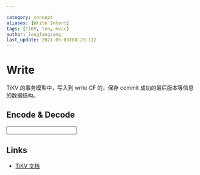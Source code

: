 ```yaml
---

category: concept
aliases: [Write Intent]
tags: [TiKV, txn, mvcc]
author: longfangsong
last_update: 2021-05-03T08:29:11Z
---
```


# Write

TiKV 的事务模型中，写入到 write CF 的，保存 commit 成功的最后版本等信息的数据结构。

## Encode & Decode

<input id="key-input"></input>

<!-- todo: 选择输出格式 -->
<div id="input-value"></div>

<ul id="explaination"></ul>
<script type="module">
    import init, {Write, parse_input} from "/tipedia/static/wasm/key-tools/tidb_key_tools.js";
    init();
    $("#key-input").oninput = (e) => {
        const inputBuffer = parse_input(e.target.value);
        const write = Write.parse(inputBuffer);
        const parsing_trace = write.parsing_trace;
        $("#input-value").innerHTML = "";
        $("#explaination").innerHTML = "";
        for (let record of parsing_trace) {
            let content = Array.from(inputBuffer.slice(record.start, record.start + record.width))
                .map(it => it.toString(16))
                .map(it => it.length < 2 ? `0${it}` : it)
                .join(" ");
            let explanation = "";
            switch(record.description) {
                case "short_value":
                    explanation += `是 Short Value`;
                    break;
                case "write_type":
                    explanation += `（${String.fromCharCode(inputBuffer[0])} 的 ASCII 码） 标记了这个 Write 的类型是 `;
                    switch(inputBuffer[0]) {
                        case 80:
                            explanation += "Put";
                            break;
                        case 68:
                            explanation += "Delete";
                            break;
                        case 76:
                            explanation += "Lock";
                            break;
                        case 82:
                            explanation += "Rollback";
                            break;
                    }
                    break;
                case "start_ts":
                    explanation += `标记了该 Write 所在的事务的 start_ts: ${write.start_ts[0]}`;
                    const asBigInt = write.start_ts[0];
                    const binaryStr = write.start_ts[0].toString(2).padStart(64, '0');
                    explanation += `
                    <table id="parsed"><tr><th style="">物理部分 46 位</th><th style="">逻辑部分 18 位</th></tr><tr style="font-family: monospace;"><td style="text-align: right; border: solid 1px;" id="physical-bin">${binaryStr.slice(0, 46)}</td><td style="border: solid 1px;" id="logical-bin">${binaryStr.slice(46, 64)}</td></tr><tr><td style="text-align: right; border: solid 1px;" id="physical-parsed">${(new Date(Number(asBigInt >> 18n))).toString()}</td><td style="border: solid 1px;" id="logical-parsed">${Number("0b"+(binaryStr.toString(2).slice(46, 64)))}</td></tr></table>
`;
                    break;
                case "flag:short_value":
                    explanation += `（v 的 ASCII 码） 标记了这个 Write 有 Short Value`;
                    break;
                case "length:short_value":
                    explanation += `（${parseInt(content, 16)}）是 Short Value 的长度`;
                    break;
            }
            $("#input-value").innerHTML += `<span style="background: #e3e3e3;font-family: monospace;padding: 2px 6px; margin: 4px;">${content}</span>`;
            $("#explaination").innerHTML += `<li>
            <span style="background: #e3e3e3;font-family: monospace;padding: 2px 6px;">${content}</span>${explanation}
            </li>`;
        }
    };
</script>

## Links

- [TiKV 文档](https://tikv.github.io/doc/tikv/storage/mvcc/struct.Write.html)
